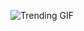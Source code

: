 
<!-- GIF_SECTION -->
![Trending GIF](https://media0.giphy.com/media/v1.Y2lkPThiYjIxNzcyMjg5bXU1YXEybmZ5M2t6cHJ6MGdvem5keGxsa2FmcHp3OW15bW03ZCZlcD12MV9naWZzX3NlYXJjaCZjdD1n/bGgsc5mWoryfgKBx1u/giphy.gif)
<!-- END_GIF_SECTION -->
